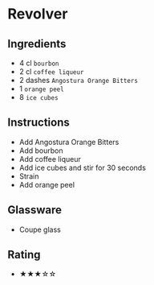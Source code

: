 # Revolver

## Ingredients
- 4 cl `bourbon`
- 2 cl `coffee liqueur`
- 2 dashes `Angostura Orange Bitters`
- 1 `orange peel`
- 8 `ice cubes`

## Instructions
- Add Angostura Orange Bitters
- Add bourbon
- Add coffee liqueur
- Add ice cubes and stir for 30 seconds
- Strain
- Add orange peel

## Glassware
- Coupe glass

## Rating
- ★★★☆☆